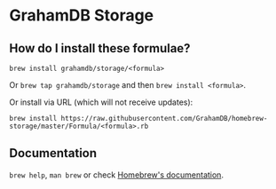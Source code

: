 # GrahamDB Storage

## How do I install these formulae?
`brew install grahamdb/storage/<formula>`

Or `brew tap grahamdb/storage` and then `brew install <formula>`.

Or install via URL (which will not receive updates):

```
brew install https://raw.githubusercontent.com/GrahamDB/homebrew-storage/master/Formula/<formula>.rb
```

## Documentation
`brew help`, `man brew` or check [Homebrew's documentation](https://docs.brew.sh).

